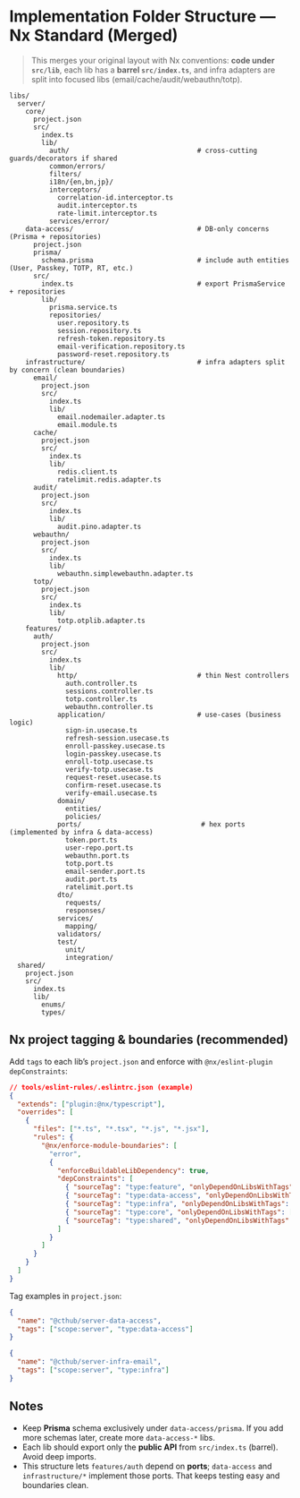 # Implementation Folder Structure — Nx Standard (Merged)

> This merges your original layout with Nx conventions: **code under `src/lib`**, each lib has a **barrel `src/index.ts`**, and infra adapters are split into focused libs (email/cache/audit/webauthn/totp).

```
libs/
  server/
    core/
      project.json
      src/
        index.ts
        lib/
          auth/                                # cross-cutting guards/decorators if shared
          common/errors/
          filters/
          i18n/{en,bn,jp}/
          interceptors/
            correlation-id.interceptor.ts
            audit.interceptor.ts
            rate-limit.interceptor.ts
          services/error/
    data-access/                               # DB-only concerns (Prisma + repositories)
      project.json
      prisma/
        schema.prisma                          # include auth entities (User, Passkey, TOTP, RT, etc.)
      src/
        index.ts                               # export PrismaService + repositories
        lib/
          prisma.service.ts
          repositories/
            user.repository.ts
            session.repository.ts
            refresh-token.repository.ts
            email-verification.repository.ts
            password-reset.repository.ts
    infrastructure/                            # infra adapters split by concern (clean boundaries)
      email/
        project.json
        src/
          index.ts
          lib/
            email.nodemailer.adapter.ts
            email.module.ts
      cache/
        project.json
        src/
          index.ts
          lib/
            redis.client.ts
            ratelimit.redis.adapter.ts
      audit/
        project.json
        src/
          index.ts
          lib/
            audit.pino.adapter.ts
      webauthn/
        project.json
        src/
          index.ts
          lib/
            webauthn.simplewebauthn.adapter.ts
      totp/
        project.json
        src/
          index.ts
          lib/
            totp.otplib.adapter.ts
    features/
      auth/
        project.json
        src/
          index.ts
          lib/
            http/                              # thin Nest controllers
              auth.controller.ts
              sessions.controller.ts
              totp.controller.ts
              webauthn.controller.ts
            application/                       # use-cases (business logic)
              sign-in.usecase.ts
              refresh-session.usecase.ts
              enroll-passkey.usecase.ts
              login-passkey.usecase.ts
              enroll-totp.usecase.ts
              verify-totp.usecase.ts
              request-reset.usecase.ts
              confirm-reset.usecase.ts
              verify-email.usecase.ts
            domain/
              entities/
              policies/
            ports/                              # hex ports (implemented by infra & data-access)
              token.port.ts
              user-repo.port.ts
              webauthn.port.ts
              totp.port.ts
              email-sender.port.ts
              audit.port.ts
              ratelimit.port.ts
            dto/
              requests/
              responses/
            services/
              mapping/
            validators/
            test/
              unit/
              integration/
  shared/
    project.json
    src/
      index.ts
      lib/
        enums/
        types/
```

## Nx project tagging & boundaries (recommended)
Add `tags` to each lib’s `project.json` and enforce with `@nx/eslint-plugin` `depConstraints`:

```json
// tools/eslint-rules/.eslintrc.json (example)
{
  "extends": ["plugin:@nx/typescript"],
  "overrides": [
    {
      "files": ["*.ts", "*.tsx", "*.js", "*.jsx"],
      "rules": {
        "@nx/enforce-module-boundaries": [
          "error",
          {
            "enforceBuildableLibDependency": true,
            "depConstraints": [
              { "sourceTag": "type:feature", "onlyDependOnLibsWithTags": ["type:infra", "type:data-access", "type:core", "type:shared"] },
              { "sourceTag": "type:data-access", "onlyDependOnLibsWithTags": ["type:core", "type:shared"] },
              { "sourceTag": "type:infra", "onlyDependOnLibsWithTags": ["type:core", "type:shared"] },
              { "sourceTag": "type:core", "onlyDependOnLibsWithTags": ["type:core", "type:shared"] },
              { "sourceTag": "type:shared", "onlyDependOnLibsWithTags": ["type:shared"] }
            ]
          }
        ]
      }
    }
  ]
}
```

Tag examples in `project.json`:
```json
{
  "name": "@cthub/server-data-access",
  "tags": ["scope:server", "type:data-access"]
}
```
```json
{
  "name": "@cthub/server-infra-email",
  "tags": ["scope:server", "type:infra"]
}
```

## Notes
- Keep **Prisma** schema exclusively under `data-access/prisma`. If you add more schemas later, create more `data-access-*` libs.
- Each lib should export only the **public API** from `src/index.ts` (barrel). Avoid deep imports.
- This structure lets `features/auth` depend on **ports**; `data-access` and `infrastructure/*` implement those ports. That keeps testing easy and boundaries clean.

